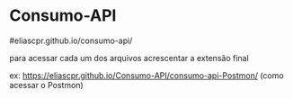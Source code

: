 # Consumo-API

#eliascpr.github.io/consumo-api/

para acessar cada um dos arquivos acrescentar a extensão final

ex: https://eliascpr.github.io/Consumo-API/consumo-api-Postmon/ (como acessar o Postmon)
